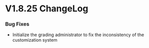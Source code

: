 # V1.8.25 ChangeLog

### Bug Fixes
* Initialize the grading administrator to fix the inconsistency of the customization system
